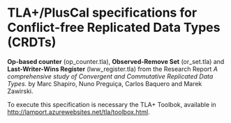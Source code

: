 # TLA+/PlusCal specifications for Conflict-free Replicated Data Types (CRDTs)

**Op-based counter** (op_counter.tla), **Observed-Remove Set** (or_set.tla) and **Last-Writer-Wins Register** (lww_register.tla) from the Research Report *A comprehensive study of Convergent and Commutative Replicated Data Types.* by Marc Shapiro, Nuno Preguiça, Carlos Baquero and Marek Zawirski.

To execute this specification is necessary the TLA+ Toolbok, available in http://lamport.azurewebsites.net/tla/toolbox.html.
